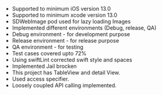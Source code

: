 - Supported to minimum iOS version 13.0
- Supported to minimum xcode version 13.0
- SDWebImage pod used for lazy loading Images
- Implemented different environments (Debug, release, QA)
- Debug environment - for development purpose
- Release environment - for release purpose
- QA environment - for testing
- Test cases covered upto 72%
- Using swiftLint corrected swift style and spaces
- Implemented Jail brocken
- This project has TableView and detail View.
- Used access specifier.
- Loosely coupled API calling implemented.
